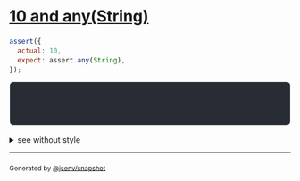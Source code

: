 # [10 and any(String)](../../assert_any.test.js#L5)

```js
assert({
  actual: 10,
  expect: assert.any(String),
});
```

![img](throw.svg)

<details>
  <summary>see without style</summary>

```console
AssertionError: actual and expect are different

actual: 10
expect: assert.any(String)
```

</details>


---

<sub>
  Generated by <a href="https://github.com/jsenv/core/tree/main/packages/independent/snapshot">@jsenv/snapshot</a>
</sub>
